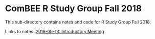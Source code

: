 # ComBEE R Study Group Fall 2018

This sub-directory contains notes and code for R Study Group Fall 2018. 

Links to notes: 
[2018-09-13: Introductory Meeting]()
